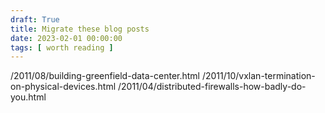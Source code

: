 ```yaml
---
draft: True
title: Migrate these blog posts
date: 2023-02-01 00:00:00
tags: [ worth reading ]
---
```

/2011/08/building-greenfield-data-center.html
/2011/10/vxlan-termination-on-physical-devices.html
/2011/04/distributed-firewalls-how-badly-do-you.html